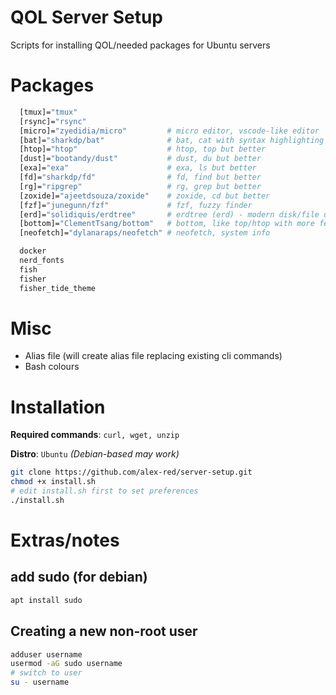 # QOL Server Setup

Scripts for installing QOL/needed packages for Ubuntu servers

# Packages

```bash
  [tmux]="tmux"
  [rsync]="rsync"
  [micro]="zyedidia/micro"         # micro editor, vscode-like editor
  [bat]="sharkdp/bat"              # bat, cat with syntax highlighting
  [htop]="htop"                    # htop, top but better
  [dust]="bootandy/dust"           # dust, du but better
  [exa]="exa"                      # exa, ls but better
  [fd]="sharkdp/fd"                # fd, find but better
  [rg]="ripgrep"                   # rg, grep but better
  [zoxide]="ajeetdsouza/zoxide"    # zoxide, cd but better
  [fzf]="junegunn/fzf"             # fzf, fuzzy finder
  [erd]="solidiquis/erdtree"       # erdtree (erd) - modern disk/file utility, combines du, tree, find, wc and ls
  [bottom]="ClementTsang/bottom"   # bottom, like top/htop with more features
  [neofetch]="dylanaraps/neofetch" # neofetch, system info

  docker
  nerd_fonts
  fish
  fisher
  fisher_tide_theme
```

# Misc

- Alias file (will create alias file replacing existing cli commands)
- Bash colours

# Installation

**Required commands**: `curl, wget, unzip`

**Distro**: `Ubuntu` _(Debian-based may work)_

```bash
git clone https://github.com/alex-red/server-setup.git
chmod +x install.sh
# edit install.sh first to set preferences
./install.sh
```

# Extras/notes

## add sudo (for debian)

```bash
apt install sudo
```

## Creating a new non-root user

```bash
adduser username
usermod -aG sudo username
# switch to user
su - username
```

